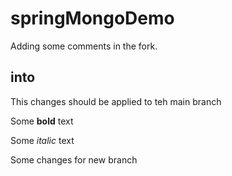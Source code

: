 # springMongoDemo
Adding some comments in the fork.
## into
This changes should be applied to teh main branch


Some **bold** text

Some *italic* text


Some changes for new branch
